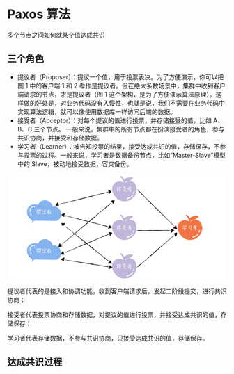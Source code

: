 # Paxos 算法

多个节点之间如何就某个值达成共识


## 三个角色

- 提议者（Proposer）：提议一个值，用于投票表决。为了方便演示，你可以把图 1 中的客户端 1 和 2 看作是提议者。但在绝大多数场景中，集群中收到客户端请求的节点，才是提议者（图 1 这个架构，是为了方便演示算法原理）。这样做的好处是，对业务代码没有入侵性，也就是说，我们不需要在业务代码中实现算法逻辑，就可以像使用数据库一样访问后端的数据。
- 接受者（Acceptor）：对每个提议的值进行投票，并存储接受的值，比如 A、B、C 三个节点。 一般来说，集群中的所有节点都在扮演接受者的角色，参与共识协商，并接受和存储数据。
- 学习者（Learner）：被告知投票的结果，接受达成共识的值，存储保存，不参与投票的过程。一般来说，学习者是数据备份节点，比如“Master-Slave”模型中的 Slave，被动地接受数据，容灾备份。

![paxos_1](/study/imgs/paxos_1.png)


提议者代表的是接入和协调功能，收到客户端请求后，发起二阶段提交，进行共识协商；

接受者代表投票协商和存储数据，对提议的值进行投票，并接受达成共识的值，存储保存；

学习者代表存储数据，不参与共识协商，只接受达成共识的值，存储保存。


## 达成共识过程

